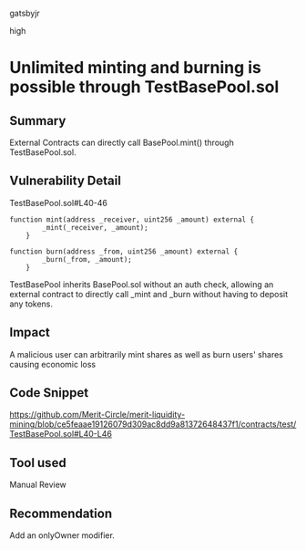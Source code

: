 gatsbyjr

high

# Unlimited minting and burning is possible through TestBasePool.sol

## Summary
External Contracts can directly call BasePool.mint() through TestBasePool.sol. 
## Vulnerability Detail
TestBasePool.sol#L40-46
```solidity
function mint(address _receiver, uint256 _amount) external { 
        _mint(_receiver, _amount);
    }

function burn(address _from, uint256 _amount) external { 
        _burn(_from, _amount);
    }
```
TestBasePool inherits BasePool.sol without an auth check, allowing an external contract to directly call _mint  and _burn without having to deposit any tokens. 
## Impact
A malicious user can arbitrarily mint shares as well as burn users' shares causing economic loss
## Code Snippet
https://github.com/Merit-Circle/merit-liquidity-mining/blob/ce5feaae19126079d309ac8dd9a81372648437f1/contracts/test/TestBasePool.sol#L40-L46
## Tool used

Manual Review

## Recommendation
Add an onlyOwner modifier. 